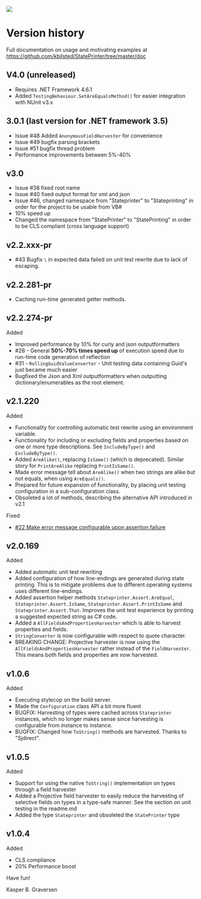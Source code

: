 ![](https://raw.github.com/kbilsted/StatePrinter/master/StatePrinter/gfx/stateprinter.png)

# Version history

Full documentation on usage and motivating examples at https://github.com/kbilsted/StatePrinter/tree/master/doc

## V4.0 (unreleased)
  * Requires .NET Framework 4.6.1
  * Added `TestingBehaviour.SetAreEqualsMethod()` for easier integration with NUnit v3.x

## 3.0.1 (last version for .NET framework 3.5)
  * Issue #48 Added `AnonymousFieldHarvester` for convenience
  * Issue #49 bugfix parsing brackets
  * Issue #51 bugfix thread problem
  * Performance improvements between 5%-40% 

## v3.0
  * Issue #38 fixed root name
  * Issue #40 fixed output format for xml and json
  * Issue #46, changed namespace from "Stateprinter" to "Stateprinting" in order for the project to be usable from VB#
  * 10% speed up
  * Changed the namespace from "StatePrinter" to "StatePrinting" in order to be CLS compliant (cross language support)
  


## v2.2.xxx-pr

* #43 Bugfix `\` in expected data failed on unit test rewrite due to lack of escaping.


## v2.2.281-pr
* Caching run-time generated getter methods.

## v2.2.274-pr

Added
* Improved performance by 10% for curly and json outputformatters
* #28 - General **50%-70% times speed up** of execution speed due to run-time code generation of reflection
* #31 - `RollingGuidValueConverter` - Unit testing data containing Guid's just became much easier
* Bugfixed the Json and Xml outputformatters when outputting dictionary/enumerables as the root element.


## v2.1.220

Added

  * Functionality for controlling automatic test rewrite using an environment variable.
  * Functionality for including or excluding fields and properties based on one or more type descriptions. See `IncludeByType()` and `ExcludeByType()`.
  * Added `AreAlike()`, replacing `IsSame()` (which is deprecated). Similar story for `PrintAreAlike` replacing `PrintIsSame()`. 
  * Made error message tell about `AreAlike()` when two strings are alike but not equals, when using `AreEquals()`.
  * Prepared for future expansion of functionality, by placing unit testing configuration in a sub-configuration class.
  * Obsoleted a lot of methods, describing the alternative API introduced in v2.1
  

Fixed

  * [#22 Make error message configurable upon assertion failure](https://github.com/kbilsted/StatePrinter/issues/22)


  
  
## v2.0.169

Added

* Added automatic unit test rewriting
* Added configuration of how line-endings are generated during state printing. This is to mitigate problems due to different operating systems uses different line-endings.
* Added assertion helper methods `Stateprinter.Assert.AreEqual`, `Stateprinter.Assert.IsSame`, `Stateprinter.Assert.PrintIsSame` and `Stateprinter.Assert.That`.  Improves the unit test experience by printing a suggested expected string as C# code.
* Added a `AllFieldsAndPropertiesHarvester` which is able to harvest properties and fields.
* `StringConverter` is now configurable with respect to quote character.
* BREAKING CHANGE: Projective harvester is now using the `AllFieldsAndPropertiesHarvester` rather instead of the `FieldHarvester`. This means both fields and properties are now harvested.


## v1.0.6

Added

* Executing stylecop on the build server.
* Made the `Configuration` class API a bit more fluent
* BUGFIX: Harvesting of types were cached across `Stateprinter` instances, which no longer makes sense since harvesting is configurable from instance to instance.
* BUGFIX: Changed how `ToString()` methods are harvested. Thanks to "Sjdirect".


## v1.0.5

Added

* Support for using the native `ToString()` implementation on types through a field harvester
* Added a Projective field harvester to easily reduce the harvesting of selective fields on types in a type-safe manner. See the section on unit testing in the readme.md
* Added the type `Stateprinter` and obsoleted the `StatePrinter` type


## v1.0.4


Added

* CLS compliance
* 20% Performance boost



Have fun!

Kasper B. Graversen
